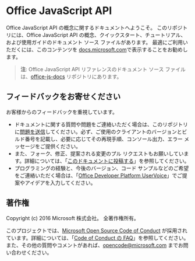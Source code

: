 # <a name="office-javascript-apis"></a>Office JavaScript API

Office JavaScript API の概念に関するドキュメントへようこそ。 このリポジトリには、Office JavaScript API の概念、クイックスタート、チュートリアル、および使用ガイドのドキュメント ソース ファイルがあります。 最適にご利用いただくには、このコンテンツを [docs.microsoft.com](https://docs.microsoft.com/en-us/office/dev/add-ins/)で表示することをお勧めします。

> **注**: Office JavaScript API リファレンスのドキュメント ソース ファイルは、[office-js-docs](https://github.com/OfficeDev/office-js-docs) リポジトリにあります。

## <a name="give-us-your-feedback"></a>フィードバックをお寄せください

お客様からのフィードバックを重視しています。 
* ドキュメントに関する質問や問題をご連絡いただく場合は、このリポジトリに[問題を送信](https://github.com/OfficeDev/office-js-docs-pr/issues)してください。必ず、ご使用のクライアントのバージョンとビルド番号を記載し、必要に応じてその再現手順、コンソール出力、エラー メッセージをご提供ください。 
* また、フォーク、修正、提案される変更のプル リクエストもお願いしています。詳細については、「[このドキュメントに投稿する](Contributing.md)」を参照してください。 
* プログラミングの経験と、今後のバージョン、コード サンプルなどのご希望をご連絡いただく場合は、「[Office Developer Platform UserVoice](https://officespdev.uservoice.com/)」でご提案やアイデアを入力してください。

## <a name="copyright"></a>著作権

Copyright (c) 2016 Microsoft 株式会社。 全著作権所有。


このプロジェクトでは、[Microsoft Open Source Code of Conduct](https://opensource.microsoft.com/codeofconduct/) が採用されています。詳細については、「[Code of Conduct の FAQ](https://opensource.microsoft.com/codeofconduct/faq/)」を参照してください。また、その他の質問やコメントがあれば、[opencode@microsoft.com](mailto:opencode@microsoft.com) までお問い合わせください。

